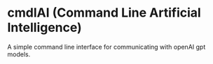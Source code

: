# cmdlAI (Command Line Artificial Intelligence)
A simple command line interface for communicating with openAI gpt models.
